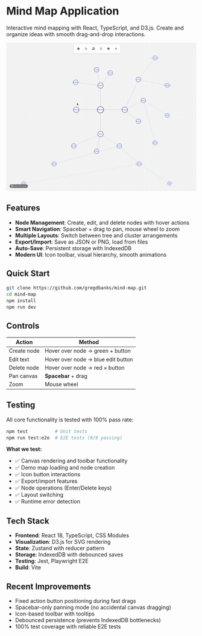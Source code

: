 # Mind Map Application

Interactive mind mapping with React, TypeScript, and D3.js. Create and organize ideas with smooth drag-and-drop interactions.

![Mind Map Demo](demo.gif)

## Features

- **Node Management**: Create, edit, and delete nodes with hover actions
- **Smart Navigation**: Spacebar + drag to pan, mouse wheel to zoom  
- **Multiple Layouts**: Switch between tree and cluster arrangements
- **Export/Import**: Save as JSON or PNG, load from files
- **Auto-Save**: Persistent storage with IndexedDB
- **Modern UI**: Icon toolbar, visual hierarchy, smooth animations

## Quick Start

```bash
git clone https://github.com/gregdbanks/mind-map.git
cd mind-map
npm install
npm run dev
```

## Controls

| Action | Method |
|--------|--------|
| Create node | Hover over node → green + button |
| Edit text | Hover over node → blue edit button |
| Delete node | Hover over node → red × button |
| Pan canvas | **Spacebar** + drag |
| Zoom | Mouse wheel |

## Testing

All core functionality is tested with 100% pass rate:

```bash
npm test          # Unit tests
npm run test:e2e  # E2E tests (9/9 passing)
```

**What we test:**
- ✅ Canvas rendering and toolbar functionality
- ✅ Demo map loading and node creation
- ✅ Icon button interactions
- ✅ Export/import features
- ✅ Node operations (Enter/Delete keys)
- ✅ Layout switching
- ✅ Runtime error detection

## Tech Stack

- **Frontend**: React 18, TypeScript, CSS Modules
- **Visualization**: D3.js for SVG rendering
- **State**: Zustand with reducer pattern
- **Storage**: IndexedDB with debounced saves
- **Testing**: Jest, Playwright E2E
- **Build**: Vite

## Recent Improvements

- Fixed action button positioning during fast drags
- Spacebar-only panning mode (no accidental canvas dragging)
- Icon-based toolbar with tooltips
- Debounced persistence (prevents IndexedDB bottlenecks)
- 100% test coverage with reliable E2E tests